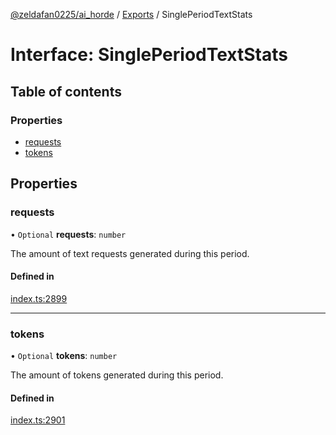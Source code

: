 [@zeldafan0225/ai_horde](../README.md) / [Exports](../modules.md) / SinglePeriodTextStats

# Interface: SinglePeriodTextStats

## Table of contents

### Properties

- [requests](SinglePeriodTextStats.md#requests)
- [tokens](SinglePeriodTextStats.md#tokens)

## Properties

### requests

• `Optional` **requests**: `number`

The amount of text requests generated during this period.

#### Defined in

[index.ts:2899](https://github.com/ZeldaFan0225/ai_horde/blob/9b3ae88/index.ts#L2899)

___

### tokens

• `Optional` **tokens**: `number`

The amount of tokens generated during this period.

#### Defined in

[index.ts:2901](https://github.com/ZeldaFan0225/ai_horde/blob/9b3ae88/index.ts#L2901)
